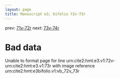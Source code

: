 ```yaml
---
layout: page
title: Manuscript e3, bifolio 72v-73r
---
```


prev: [71v-72r](../71v-72r/) next: [73v-74r](../73v-74r/)

# Bad data

Unable to format page for line urn:cite2:hmt:e3.v1:72v-urn:cite2:hmt:e3.v1:73r with image reference urn:cite2:hmt:e3bifolio.v1:vb_72v_73r
